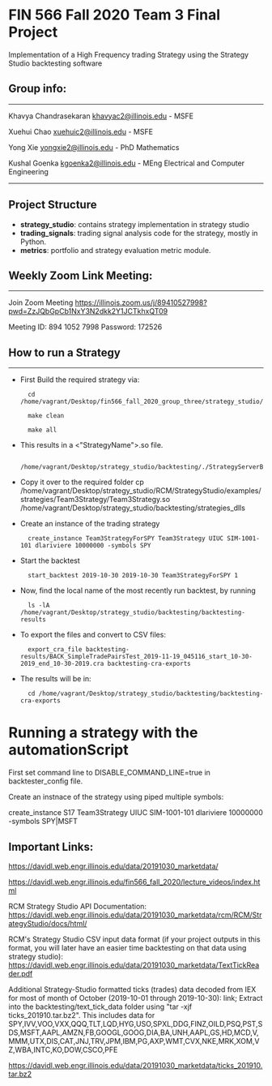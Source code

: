 
# FIN 566 Fall 2020 Team 3 Final Project


 Implementation of a High Frequency trading Strategy using the Strategy Studio backtesting software

## Group info:
___

Khavya Chandrasekaran khavyac2@illinois.edu - MSFE

Xuehui Chao xuehuic2@illinois.edu - MSFE

Yong Xie yongxie2@illinois.edu - PhD Mathematics

Kushal Goenka kgoenka2@illinois.edu - MEng Electrical and Computer Engineering

---

## Project Structure

- **strategy_studio**: contains strategy implementation in strategy studio
- **trading_signals**: trading signal analysis code for the strategy, mostly in Python.
- **metrics**: portfolio and strategy evaluation metric module.

## Weekly Zoom Link Meeting:
___

Join Zoom Meeting
https://illinois.zoom.us/j/89410527998?pwd=ZzJQbGpCb1NxY3N2dkk2Y1JCTkhxQT09

Meeting ID: 894 1052 7998
Password: 172526

## How to run a Strategy
___

- First Build the required strategy via:

        cd /home/vagrant/Desktop/fin566_fall_2020_group_three/strategy_studio/localdev/RCM/StrategyStudio/examples/strategies/Team3Strategy

        make clean

        make all

- This results in a <"StrategyName">.so file.

        /home/vagrant/Desktop/strategy_studio/backtesting/./StrategyServerBacktesting

- Copy it over to the required folder
        cp /home/vagrant/Desktop/strategy_studio/RCM/StrategyStudio/examples/strategies/Team3Strategy/Team3Strategy.so /home/vagrant/Desktop/strategy_studio/backtesting/strategies_dlls

- Create an instance of the trading strategy

        create_instance Team3StrategyForSPY Team3Strategy UIUC SIM-1001-101 dlariviere 10000000 -symbols SPY

- Start the backtest
        
        start_backtest 2019-10-30 2019-10-30 Team3StrategyForSPY 1

- Now, find the local name of the most recently run backtest, by running
        
        ls -lA /home/vagrant/Desktop/strategy_studio/backtesting/backtesting-results
- To export the files and convert to CSV files:

        export_cra_file backtesting-results/BACK_SimpleTradePairsTest_2019-11-19_045116_start_10-30-2019_end_10-30-2019.cra backtesting-cra-exports

- The results will be in:

        cd /home/vagrant/Desktop/strategy_studio/backtesting/backtesting-cra-exports


# Running a strategy with the automationScript


First set command line to DISABLE_COMMAND_LINE=true in backtester_config file.

Create an instnace of the strategy using piped multiple symbols:

create_instance S17 Team3Strategy UIUC SIM-1001-101 dlariviere 10000000 -symbols SPY|MSFT


## Important Links:

https://davidl.web.engr.illinois.edu/data/20191030_marketdata/

https://davidl.web.engr.illinois.edu/fin566_fall_2020/lecture_videos/index.html

RCM Strategy Studio API Documentation: https://davidl.web.engr.illinois.edu/data/20191030_marketdata/rcm/RCM/StrategyStudio/docs/html/


RCM's Strategy Studio CSV input data format (if your project outputs in this format, you will later have an easier time backtesting on that data using strategy studio): https://davidl.web.engr.illinois.edu/data/20191030_marketdata/TextTickReader.pdf


Additional Strategy-Studio formatted ticks (trades) data decoded from IEX for most of month of October (2019-10-01 through 2019-10-30): link; Extract into the backtesting/text_tick_data folder using "tar -xjf ticks_201910.tar.bz2". This includes data for SPY,IVV,VOO,VXX,QQQ,TLT,LQD,HYG,USO,SPXL,DDG,FINZ,OILD,PSQ,PST,SDS,MSFT,AAPL,AMZN,FB,GOOGL,GOOG,DIA,BA,UNH,AAPL,GS,HD,MCD,V,MMM,UTX,DIS,CAT,JNJ,TRV,JPM,IBM,PG,AXP,WMT,CVX,NKE,MRK,XOM,VZ,WBA,INTC,KO,DOW,CSCO,PFE

https://davidl.web.engr.illinois.edu/data/20191030_marketdata/ticks_201910.tar.bz2

